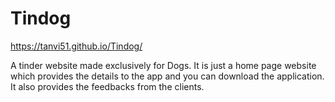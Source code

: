 # Tindog
https://tanvi51.github.io/Tindog/
 
A tinder website made exclusively for Dogs. It is just a home page website which provides the details to the app and you can download the application. It also provides the feedbacks from the clients.
